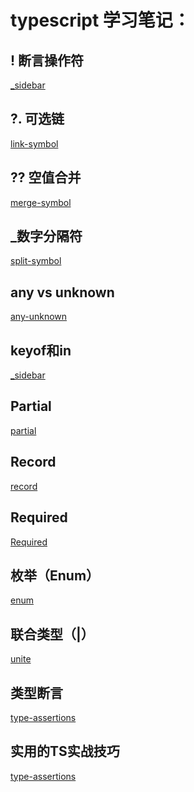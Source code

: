 # typescript 学习笔记：

## ! 断言操作符
[_sidebar](assert-symbol.md ':include')

<div class='swrap-line' ></div>


## ?. 可选链
[link-symbol](link-symbol.md ':include')

<div class='swrap-line' ></div>


## ?? 空值合并
[merge-symbol](merge-symbol.md ':include')

<div class='swrap-line' ></div>


## _数字分隔符
[split-symbol](split-symbol.md ':include')

<div class='swrap-line' ></div>


## any vs unknown
[any-unknown](any-unknown.md ':include')
<div class='swrap-line' ></div>


## keyof和in
[_sidebar](keyof-in.md ':include')

<div class='swrap-line' ></div>


## Partial
[partial](partial.md ':include')
<div class='swrap-line' ></div>


## Record
[record](record.md ':include')
<div class='swrap-line' ></div>


## Required
[Required](required.md ':include')
<div class='swrap-line' ></div>

## 枚举（Enum）
[enum](enum.md ':include')
<div class='swrap-line' ></div>


## 联合类型（|）
[unite](unite.md ':include')
<div class='swrap-line' ></div>

## 类型断言
[type-assertions](type-assertions.md ':include')
<div class='swrap-line' ></div>


## 实用的TS实战技巧
[type-assertions](practical.md ':include')
<div class='swrap-line' ></div>


  



 



   







 
